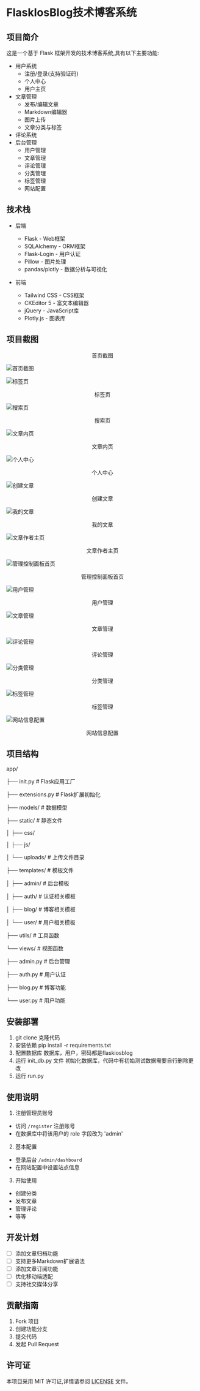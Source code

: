 # FlaskIosBlog技术博客系统

## 项目简介
这是一个基于 Flask 框架开发的技术博客系统,具有以下主要功能:

- 用户系统
  - 注册/登录(支持验证码)
  - 个人中心
  - 用户主页
- 文章管理
  - 发布/编辑文章
  - Markdown编辑器
  - 图片上传
  - 文章分类与标签
- 评论系统
- 后台管理
  - 用户管理
  - 文章管理  
  - 评论管理
  - 分类管理
  - 标签管理
  - 网站配置

## 技术栈

- 后端
  - Flask - Web框架
  - SQLAlchemy - ORM框架
  - Flask-Login - 用户认证
  - Pillow - 图片处理
  - pandas/plotly - 数据分析与可视化

- 前端
  - Tailwind CSS - CSS框架
  - CKEditor 5 - 富文本编辑器
  - jQuery - JavaScript库
  - Plotly.js - 图表库

## 项目截图
<p style="text-align: center;">首页截图</p>

![首页截图](/viewimg/index.png)

![标签页](/viewimg/tagpage.png)
<center>标签页</center>

![搜索页](/viewimg/search.png)
<center>搜索页</center>

![文章内页](/viewimg/article.png)
<center>文章内页</center>

![个人中心](/viewimg/mepage.png)
<center>个人中心</center>

![创建文章](/viewimg/create_article.png)
<center>创建文章</center>

![我的文章](/viewimg/myarticle.png)
<center>我的文章</center>

![文章作者主页](/viewimg/userpage.png)
<center>文章作者主页</center>

![管理控制面板首页](/viewimg/admin_dashboard.png)
<center>管理控制面板首页</center>

![用户管理](/viewimg/admin_users.png)
<center>用户管理</center>

![文章管理](/viewimg/admin_articles.png)
<center>文章管理</center>

![评论管理](/viewimg/admin_comments.png)
<center>评论管理</center>

![分类管理](/viewimg/admin_categories.png)
<center>分类管理</center>

![标签管理](/viewimg/admin_tags.png)
<center>标签管理</center>

![网站信息配置](/viewimg/admin_siteconfig.png)
<center>网站信息配置</center>







## 项目结构

app/

├── init.py # Flask应用工厂

├── extensions.py # Flask扩展初始化

├── models/ # 数据模型

├── static/ # 静态文件

│ ├── css/

│ ├── js/

│ └── uploads/ # 上传文件目录

├── templates/ # 模板文件

│ ├── admin/ # 后台模板

│ ├── auth/ # 认证相关模板

│ ├── blog/ # 博客相关模板

│ └── user/ # 用户相关模板

├── utils/ # 工具函数

└── views/ # 视图函数

├── admin.py # 后台管理

├── auth.py # 用户认证

├── blog.py # 博客功能

└── user.py # 用户功能

## 安装部署

1. git clone 克隆代码
2. 安装依赖 pip install -r requirements.txt
3. 配置数据库 数据库，用户，密码都是flaskiosblog
4. 运行 init_db.py 文件 初始化数据库，代码中有初始测试数据需要自行删除更改
5. 运行 run.py

## 使用说明

1. 注册管理员账号
- 访问 `/register` 注册账号
- 在数据库中将该用户的 role 字段改为 'admin'

2. 基本配置
- 登录后台 `/admin/dashboard`
- 在网站配置中设置站点信息

3. 开始使用
- 创建分类
- 发布文章
- 管理评论
- 等等

## 开发计划

- [ ] 添加文章归档功能
- [ ] 支持更多Markdown扩展语法
- [ ] 添加文章订阅功能
- [ ] 优化移动端适配
- [ ] 支持社交媒体分享

## 贡献指南

1. Fork 项目
2. 创建功能分支
3. 提交代码
4. 发起 Pull Request

## 许可证

本项目采用 MIT 许可证,详情请参阅 [LICENSE](LICENSE) 文件。